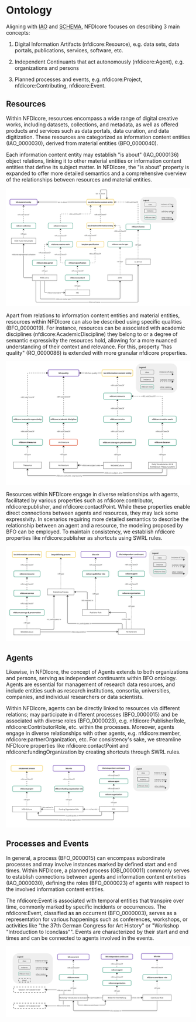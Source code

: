 # Ontology

Aligning with [IAO](https://github.com/information-artifact-ontology/IAO) and [SCHEMA](https://schema.org/), NFDIcore focuses on describing 3 main concepts:

1. Digital Information Artifacts (nfdicore:Resource), e.g. data sets, data portals, publications, services, software, etc. 

2. Independent Continuants that act autonomously (nfdicore:Agent), e.g. organizations and persons

3. Planned processes and events, e.g. nfdicore:Project, nfdicore:Contributing, nfdicore:Event.



## Resources

Within NFDIcore, resources encompass a wide range of digital creative works, including datasets, collections, and metadata, as well as offered products and services such as data portals, data curation, and data digitization. These resources are categorized as information content entities (IAO_0000030), derived from material entities (BFO_0000040). 

Each information content entity may establish \"is about\" (IAO_0000136) object relations, linking it to other material entities or information content entities that define its subject matter. In NFDIcore, the \"is about\" property is expanded to offer more detailed semantics and a comprehensive overview of the relationships between resources and material entities.
 
![image](https://raw.githubusercontent.com/ISE-FIZKarlsruhe/nfdicore/v2.0.0/figures/resources1.png)


Apart from relations to information content entities and material entities, resources within NFDIcore can also be described using specific qualities (BFO_0000019). For instance, resources can be associated with academic disciplines (nfdicore:AcademicDiscipline) they belong to or a degree of semantic expressivity the resources hold, allowing for a more nuanced understanding of their context and relevance. For this, property \"has quality\" (RO_0000086) is extended with more granular nfdicore properties.
 
![image](https://raw.githubusercontent.com/ISE-FIZKarlsruhe/nfdicore/v2.0.0/figures/resources2.png)


Resources within NFDIcore engage in diverse relationships with agents, facilitated by various properties such as nfdicore:contributor, nfdicore:publisher, and nfdicore:contactPoint. While these properties enable direct connections between agents and resources, they may lack some expressivity. In scenarios requiring more detailed semantics to describe the relationship between an agent and a resource, the modeling proposed by BFO can be employed. To maintain consistency, we establish nfdicore properties like nfdicore:publisher as shortcuts using SWRL rules.
 
![image](https://raw.githubusercontent.com/ISE-FIZKarlsruhe/nfdicore/v2.0.0/figures/resources3.png)


## Agents

Likewise, in NFDIcore, the concept of Agents extends to both organizations and persons, serving as independent continuants within BFO ontology. Agents are essential for management of research data resources, and include entities such as research institutions, consortia, universities, companies, and individual researchers or data scientists. 

Within NFDIcore, agents can be directly linked to resources via different relations; may participate in different processes (BFO_0000015) and be associated with diverse roles (BFO_0000023), e.g. nfdicore:PublisherRole, nfdicore:ContributorRole, etc. within the processes. Moreover, agents engage in diverse relationships with other agents, e.g. nfdicore:member, nfdicore:partnerOrganization, etc. For consistency's sake, we streamline NFDIcore properties like nfdicore:contactPoint and nfdicore:fundingOrganization by creating shortcuts through SWRL rules.
 
![image](https://raw.githubusercontent.com/ISE-FIZKarlsruhe/nfdicore/v2.0.0/figures/agents.png)


## Processes and Events

In general, a process (BFO_0000015) can encompass subordinate processes and may involve instances marked by defined start and end times. Within NFDIcore, a planned process (OBI_0000011) commonly serves to establish connections between agents and information content entxities (IAO_0000030), defining the roles (BFO_0000023) of agents with respect to the involved information content entities.

The nfdicore:Event is associated with temporal entities that transpire over time, commonly marked by specific incidents or occurrences. The nfdicore:Event, classified as an occurrent (BFO_0000003), serves as a representation for various happenings such as conferences, workshops, or activities like \"the 37th German Congress for Art History\" or \"Workshop \"Introduction to Iconclass\"\". Events are characterized by their start and end times and can be connected to agents involved in the events.

![image](https://raw.githubusercontent.com/ISE-FIZKarlsruhe/nfdicore/v2.0.0/figures/events.png)